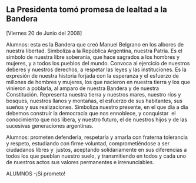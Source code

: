 La Presidenta tomó promesa de lealtad a la Bandera
--------------------------------------------------

[Viernes 20 de Junio del 2008]

Alumnos: esta es la Bandera que creó Manuel Belgrano en los albores de
nuestra libertad. Simboliza a la República Argentina, nuestra Patria. Es
el símbolo de nuestra libre soberanía, que hace sagrados a los hombres y
mujeres, y a todos los pueblos del mundo. Convoca al ejercicio de
nuestros deberes y nuestros derechos, a respetar las leyes y las
instituciones. Es la expresión de nuestra historia forjada con la
esperanza y el esfuerzo de millones de hombres y mujeres, los que
nacieron en nuestra tierra y los que vinieron a poblarla, al amparo de
nuestra Bandera y de nuestra Constitución. Representa nuestra tierra y
nuestros mares, nuestro ríos y bosques, nuestros llanos y montañas, el
esfuerzo de sus habitantes, sus sueños y sus realizaciones. Simboliza
nuestro presente, en el que día a día debemos construir la democracia
que nos ennoblece, y conquistar  el conocimiento que nos libera, y
nuestro futuro, el de nuestros hijos y de las sucesivas generaciones
argentinas.

Alumnos: prometen defenderla, respetarla y amarla con fraterna
tolerancia y respeto, estudiando con firme voluntad, comprometiéndose a
ser ciudadanos libres y  justos, aceptando solidariamente en sus
diferencias a todos los que pueblan nuestro suelo, y transmitiendo en
todos y cada uno de nuestros actos sus valores permanentes e
irrenunciables.   

ALUMNOS -¡Si prometo!
